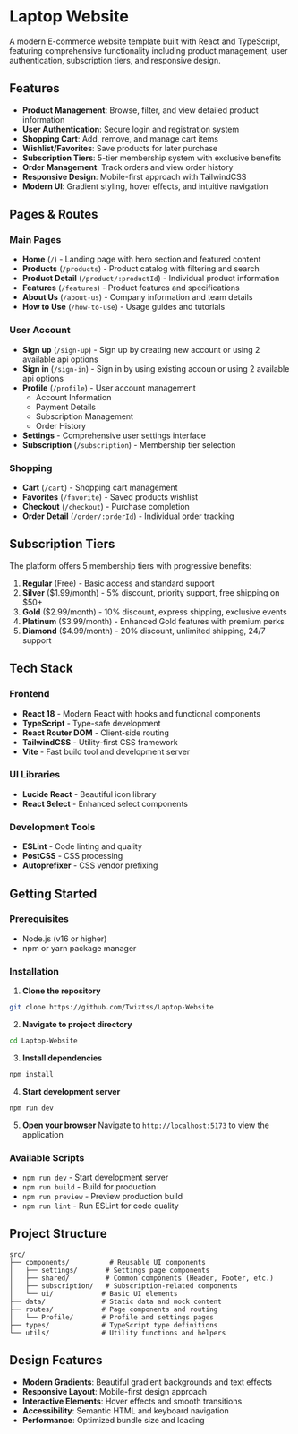 
# Laptop Website

A modern E-commerce website template built with React and TypeScript, featuring comprehensive functionality including product management, user authentication, subscription tiers, and responsive design.

## Features

- **Product Management**: Browse, filter, and view detailed product information
- **User Authentication**: Secure login and registration system
- **Shopping Cart**: Add, remove, and manage cart items
- **Wishlist/Favorites**: Save products for later purchase
- **Subscription Tiers**: 5-tier membership system with exclusive benefits
- **Order Management**: Track orders and view order history
- **Responsive Design**: Mobile-first approach with TailwindCSS
- **Modern UI**: Gradient styling, hover effects, and intuitive navigation

## Pages & Routes

### Main Pages
- **Home** (`/`) - Landing page with hero section and featured content
- **Products** (`/products`) - Product catalog with filtering and search
- **Product Detail** (`/product/:productId`) - Individual product information
- **Features** (`/features`) - Product features and specifications
- **About Us** (`/about-us`) - Company information and team details
- **How to Use** (`/how-to-use`) - Usage guides and tutorials

### User Account
- **Sign up** (`/sign-up`) - Sign up by creating new account or using 2 available api options
- **Sign in** (`/sign-in`) - Sign in by using existing accoun or using 2 available api options
- **Profile** (`/profile`) - User account management
  - Account Information
  - Payment Details
  - Subscription Management
  - Order History
- **Settings** - Comprehensive user settings interface
- **Subscription** (`/subscription`) - Membership tier selection

### Shopping
- **Cart** (`/cart`) - Shopping cart management
- **Favorites** (`/favorite`) - Saved products wishlist
- **Checkout** (`/checkout`) - Purchase completion
- **Order Detail** (`/order/:orderId`) - Individual order tracking

## Subscription Tiers

The platform offers 5 membership tiers with progressive benefits:

1. **Regular** (Free) - Basic access and standard support
2. **Silver** ($1.99/month) - 5% discount, priority support, free shipping on $50+
3. **Gold** ($2.99/month) - 10% discount, express shipping, exclusive events
4. **Platinum** ($3.99/month) - Enhanced Gold features with premium perks
5. **Diamond** ($4.99/month) - 20% discount, unlimited shipping, 24/7 support

## Tech Stack

### Frontend
- **React 18** - Modern React with hooks and functional components
- **TypeScript** - Type-safe development
- **React Router DOM** - Client-side routing
- **TailwindCSS** - Utility-first CSS framework
- **Vite** - Fast build tool and development server

### UI Libraries
- **Lucide React** - Beautiful icon library
- **React Select** - Enhanced select components

### Development Tools
- **ESLint** - Code linting and quality
- **PostCSS** - CSS processing
- **Autoprefixer** - CSS vendor prefixing

## Getting Started

### Prerequisites
- Node.js (v16 or higher)
- npm or yarn package manager

### Installation

1. **Clone the repository**
```bash
git clone https://github.com/Twiztss/Laptop-Website
```

2. **Navigate to project directory**
```bash
cd Laptop-Website
```

3. **Install dependencies**
```bash
npm install
```

4. **Start development server**
```bash
npm run dev
```

5. **Open your browser**
Navigate to `http://localhost:5173` to view the application

### Available Scripts

- `npm run dev` - Start development server
- `npm run build` - Build for production
- `npm run preview` - Preview production build
- `npm run lint` - Run ESLint for code quality

## Project Structure

```
src/
├── components/          # Reusable UI components
│   ├── settings/       # Settings page components
│   ├── shared/         # Common components (Header, Footer, etc.)
│   ├── subscription/   # Subscription-related components
│   └── ui/            # Basic UI elements
├── data/              # Static data and mock content
├── routes/            # Page components and routing
│   └── Profile/       # Profile and settings pages
├── types/             # TypeScript type definitions
└── utils/             # Utility functions and helpers
```

## Design Features

- **Modern Gradients**: Beautiful gradient backgrounds and text effects
- **Responsive Layout**: Mobile-first design approach
- **Interactive Elements**: Hover effects and smooth transitions
- **Accessibility**: Semantic HTML and keyboard navigation
- **Performance**: Optimized bundle size and loading